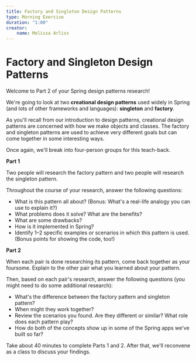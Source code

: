 ```yaml
---
title: Factory and Singleton Design Patterns
type: Morning Exercise
duration: "1:00"
creator:
    name: Melissa Arliss
---
```


# Factory and Singleton Design Patterns

Welcome to Part 2 of your Spring design patterns research!

We're going to look at two **creational design patterns** used widely in Spring (and lots of other frameworks and languages): **singleton** and **factory**.

As you'll recall from our introduction to design patterns, creational design patterns are concerned with how we make objects and classes. The factory and singleton patterns are used to achieve very different goals but can come together in some interesting ways.

Once again, we'll break into four-person groups for this teach-back.

**Part 1**

Two people will research the factory pattern and two people will research the singleton pattern.

Throughout the course of your research, answer the following questions:

- What is this pattern all about? (Bonus: What's a real-life analogy you can use to explain it?)
- What problems does it solve? What are the benefits?
- What are some drawbacks?
- How is it implemented in Spring?
- Identify 1–2 specific examples or scenarios in which this pattern is used. (Bonus points for showing the code, too!)

**Part 2**

When each pair is done researching its pattern, come back together as your foursome. Explain to the other pair what you learned about your pattern.

Then, based on each pair's research, answer the following questions (you might need to do some additional research):

- What's the difference between the factory pattern and singleton pattern?
- When might they work together?
- Review the scenarios you found. Are they different or similar? What role does each pattern play?
- How do both of the concepts show up in some of the Spring apps we've built so far?

Take about 40 minutes to complete Parts 1 and 2. After that, we'll reconvene as a class to discuss your findings.
